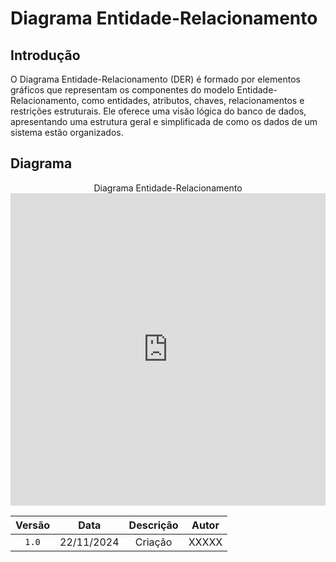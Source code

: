 # Diagrama Entidade-Relacionamento

## Introdução
O Diagrama Entidade-Relacionamento (DER) é formado por elementos gráficos que representam os componentes do modelo Entidade-Relacionamento, como entidades, atributos, chaves, relacionamentos e restrições estruturais. Ele oferece uma visão lógica do banco de dados, apresentando uma estrutura geral e simplificada de como os dados de um sistema estão organizados.

## Diagrama
<center>
<figcaption>Diagrama Entidade-Relacionamento</figcaption>
<iframe frameborder="0" style="width:100%;height:500px;" src="https://viewer.diagrams.net/?tags=%7B%7D&lightbox=1&highlight=0000ff&edit=_blank&layers=1&nav=1&title=Modelo%20do%20Banco#Uhttps%3A%2F%2Fdrive.google.com%2Fuc%3Fid%3D14wc0GC0F9QGjhKfZOi1-kghpwYJfIDvr%26export%3Ddownload"></iframe>
</center>

| Versão |     Data   | Descrição | Autor |
| :----: | :--------: | :-------: | :---: |
| `1.0`  | 22/11/2024 | Criação   | XXXXX |